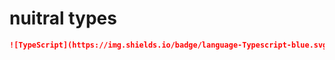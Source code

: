 # nuitral types

```markdown
![TypeScript](https://img.shields.io/badge/language-Typescript-blue.svg)